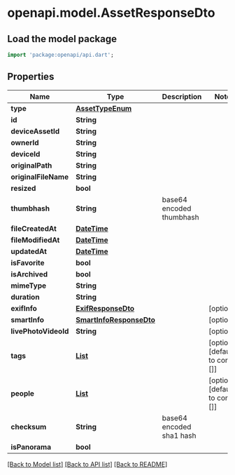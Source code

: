 # openapi.model.AssetResponseDto

## Load the model package
```dart
import 'package:openapi/api.dart';
```

## Properties
Name | Type | Description | Notes
------------ | ------------- | ------------- | -------------
**type** | [**AssetTypeEnum**](AssetTypeEnum.md) |  | 
**id** | **String** |  | 
**deviceAssetId** | **String** |  | 
**ownerId** | **String** |  | 
**deviceId** | **String** |  | 
**originalPath** | **String** |  | 
**originalFileName** | **String** |  | 
**resized** | **bool** |  | 
**thumbhash** | **String** | base64 encoded thumbhash | 
**fileCreatedAt** | [**DateTime**](DateTime.md) |  | 
**fileModifiedAt** | [**DateTime**](DateTime.md) |  | 
**updatedAt** | [**DateTime**](DateTime.md) |  | 
**isFavorite** | **bool** |  | 
**isArchived** | **bool** |  | 
**mimeType** | **String** |  | 
**duration** | **String** |  | 
**exifInfo** | [**ExifResponseDto**](ExifResponseDto.md) |  | [optional] 
**smartInfo** | [**SmartInfoResponseDto**](SmartInfoResponseDto.md) |  | [optional] 
**livePhotoVideoId** | **String** |  | [optional] 
**tags** | [**List<TagResponseDto>**](TagResponseDto.md) |  | [optional] [default to const []]
**people** | [**List<PersonResponseDto>**](PersonResponseDto.md) |  | [optional] [default to const []]
**checksum** | **String** | base64 encoded sha1 hash | 
**isPanorama** | **bool** |  | 

[[Back to Model list]](../README.md#documentation-for-models) [[Back to API list]](../README.md#documentation-for-api-endpoints) [[Back to README]](../README.md)


